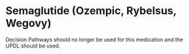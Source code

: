 # Semaglutide (Ozempic, Rybelsus, Wegovy)

Decision Pathways should no longer be used for this medication and the UPDL should be used. 

